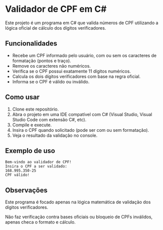 # Validador de CPF em C#

Este projeto é um programa em C# que valida números de CPF utilizando a lógica oficial de cálculo dos dígitos verificadores.

## Funcionalidades

- Recebe um CPF informado pelo usuário, com ou sem os caracteres de formatação (pontos e traço).
- Remove os caracteres não numéricos.
- Verifica se o CPF possui exatamente 11 dígitos numéricos.
- Calcula os dois dígitos verificadores com base na regra oficial.
- Informa se o CPF é válido ou inválido.

## Como usar

1. Clone este repositório.
2. Abra o projeto em uma IDE compatível com C# (Visual Studio, Visual Studio Code com extensão C#, etc).
3. Compile e execute.
4. Insira o CPF quando solicitado (pode ser com ou sem formatação).
5. Veja o resultado da validação no console.

## Exemplo de uso
```plaintext
Bem-vindo ao validador de CPF!
Insira o CPF a ser validado:
168.995.350-25
CPF válido!
```

## Observações
Este programa é focado apenas na lógica matemática de validação dos dígitos verificadores.

Não faz verificação contra bases oficiais ou bloqueio de CPFs inválidos, apenas checa o formato e cálculo.
